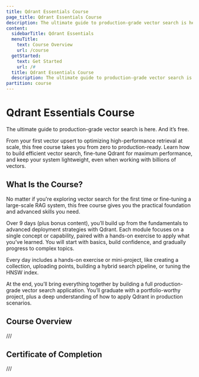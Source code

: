 ```yaml
---
title: Qdrant Essentials Course
page_title: Qdrant Essentials Course
description: The ultimate guide to production-grade vector search is here. And it’s free.
content:
  sidebarTitle: Qdrant Essentials
  menuTitle:
    text: Course Overview
    url: /course
  getStarted:
    text: Get Started
    url: /#
  title: Qdrant Essentials Course
  description: The ultimate guide to production-grade vector search is here. And it’s free.
partition: course
---
```


# Qdrant Essentials Course

The ultimate guide to production-grade vector search is here. And it’s free.

From your first vector upsert to optimizing high-performance retrieval at scale, this free course takes you from zero to production-ready. Learn how to build efficient vector search, fine-tune Qdrant for maximum performance, and keep your system lightweight, even when working with billions of vectors.

## What Is the Course?

No matter if you're exploring vector search for the first time or fine-tuning a large-scale RAG system, this free course gives you the practical foundation and advanced skills you need.

Over 9 days (plus bonus content), you’ll build up from the fundamentals to advanced deployment strategies with Qdrant. Each module focuses on a single concept or capability, paired with a hands-on exercise to apply what you’ve learned. You will start with basics, build confidence, and gradually progress to complex topics. 

Every day includes a hands-on exercise or mini-project, like creating a collection, uploading points, building a hybrid search pipeline, or tuning the HNSW index.

At the end, you’ll bring everything together by building a full production-grade vector search application. You’ll graduate with a portfolio-worthy project, plus a deep understanding of how to apply Qdrant in production scenarios.

## Course Overview

///

## Certificate of Completion

///
